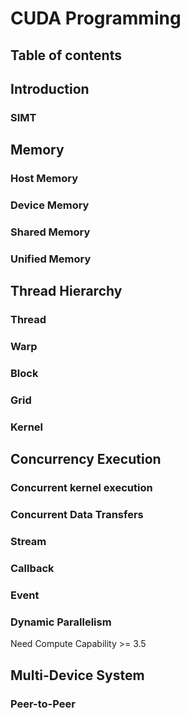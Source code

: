# CUDA Programming

## Table of contents

## Introduction
### SIMT

## Memory
### Host Memory
### Device Memory
### Shared Memory
### Unified Memory

## Thread Hierarchy
### Thread
### Warp
### Block
### Grid
### Kernel

## Concurrency Execution
### Concurrent kernel execution
### Concurrent Data Transfers
### Stream
### Callback
### Event
### Dynamic Parallelism

Need Compute Capability >= 3.5

## Multi-Device System
### Peer-to-Peer

